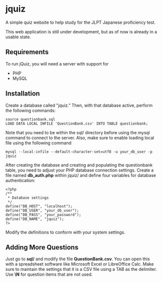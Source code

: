 # jquiz
A simple quiz website to help study for the JLPT Japanese proficiency test.

This web application is still under development, but as of now is already in a usable state.

## Requirements
To run jQuiz, you will need a server with support for 
* PHP
* MySQL

## Installation
Create a database called "jquiz." Then, with that database active, perform the following commands:
```
source questionbank.sql
LOAD DATA LOCAL INFILE 'QuestionBank.csv' INTO TABLE questionbank;
```
Note that you need to be within the sql/ directory before using the mysql command to connect to the server. Also, make sure to enable loading local file using the following command
```
mysql --local-infile --default-character-set=utf8 -u your_db_user -p jquiz 
```
After creating the database and creating and populating the questionbank table, you need to adjust your PHP database connection settings. Create a file named **db_auth.php** within jquiz/ and define four variables for database authentication:
```
<?php
/**
 * Database settings
 */
define("DB_HOST", "localhost");
define("DB_USER", "your_db_user");
define("DB_PASS", "your_password");
define("DB_NAME", "jquiz");
?>
```
Modify the definitions to conform with your system settings.

## Adding More Questions
Just go to **sql/** and modify the file **QuestionBank.csv**. You can open this with a spreadsheet software like Microsoft Excel or LibreOffice Calc. Make sure to maintain the settings that it is a CSV file using a TAB as the delimiter. Use **\N** for question items that are not used.
